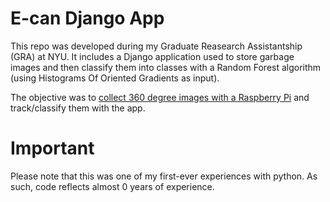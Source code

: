 # E-can Django App

This repo was developed during my Graduate Reasearch Assistantship (GRA) at NYU.
It includes a Django application used to store garbage images and then classify them into classes with a Random Forest algorithm (using Histograms Of Oriented Gradients as input).

The objective was to [collect 360 degree images with a Raspberry Pi](https://github.com/jsmedmar/ecan_rpi) and track/classify them with the app.

# Important

Please note that this was one of my first-ever experiences with python. As such, code reflects almost 0 years of experience.
